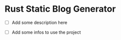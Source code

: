 # Rust Static Blog Generator

- [ ] Add some description here
- [ ] Add some infos to use the project

